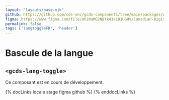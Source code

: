 ```yaml
---
layout: "layouts/base.njk"
github: https://github.com/cds-snc/gcds-components/tree/main/packages/web/src/components/gcds-lang-toggle
figma: https://www.figma.com/file/mh2maMG2NBtk41k1O1UGHV/Canadian-Digital-Service%E2%80%A8---GC-Design-System?node-id=1792%3A4992&t=ciEmm7GYyGAY73zZ-0
permalink: false
tags: ['langtoggleFR', 'header']
---
```


<h1 class="mb-0">Bascule de la langue</h1>
<h2 class="mt-0 mb-400"><code>&lt;gcds-lang-toggle&gt;</code></h2>

Ce composant est en cours de développement.

{% docLinks locale stage figma github %}
{% enddocLinks %}

<br/>
